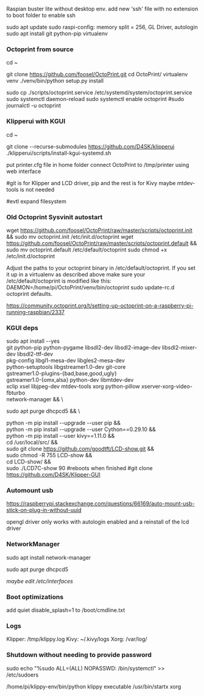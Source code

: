Raspian buster lite without desktop env.
add new 'ssh' file with no extension to boot folder to enable ssh

sudo apt update
sudo raspi-config: memory split = 256, GL Driver, autologin
sudo apt install git python-pip virtualenv

### Octoprint from source
cd ~

git clone https://github.com/foosel/OctoPrint.git
cd OctoPrint/
virtualenv venv
./venv/bin/python setup.py install

sudo cp ./scripts/octoprint.service /etc/systemd/system/octoprint.service
sudo systemctl daemon-reload
sudo systemctl enable octoprint
#sudo journalctl -u octoprint

### Klipperui with KGUI
cd ~

git clone --recurse-submodules https://github.com/D4SK/klipperui
./klipperui/scripts/install-kgui-systemd.sh

put printer.cfg file in home folder
connect OctoPrint to /tmp/printer using web interface















#git is for Klipper and LCD driver, pip and the rest is for Kivy maybe mtdev-tools is not needed

#evtl expand filesystem

### Old Octoprint Sysvinit autostart

wget https://github.com/foosel/OctoPrint/raw/master/scripts/octoprint.init && sudo mv octoprint.init /etc/init.d/octoprint
wget https://github.com/foosel/OctoPrint/raw/master/scripts/octoprint.default && sudo mv octoprint.default /etc/default/octoprint
sudo chmod +x /etc/init.d/octoprint

Adjust the paths to your octoprint binary in /etc/default/octoprint. If you set it up in a virtualenv as described above make sure your /etc/default/octoprint is modified like this:  
   DAEMON=/home/pi/OctoPrint/venv/bin/octoprint
sudo update-rc.d octoprint defaults.

https://community.octoprint.org/t/setting-up-octoprint-on-a-raspberry-pi-running-raspbian/2337


### KGUI deps
sudo apt install --yes \
   git python-pip python-pygame libsdl2-dev libsdl2-image-dev libsdl2-mixer-dev libsdl2-ttf-dev \
   pkg-config libgl1-mesa-dev libgles2-mesa-dev \
   python-setuptools libgstreamer1.0-dev git-core \
   gstreamer1.0-plugins-{bad,base,good,ugly} \
   gstreamer1.0-{omx,alsa} python-dev libmtdev-dev \
   xclip xsel libjpeg-dev mtdev-tools xorg python-pillow xserver-xorg-video-fbturbo \
   network-manager && \

sudo apt purge dhcpcd5 && \

python -m pip install --upgrade --user pip  && \
python -m pip install --upgrade --user Cython==0.29.10  && \
python -m pip install --user kivy==1.11.0 && \
cd /usr/local/src/ && \
sudo git clone https://github.com/goodtft/LCD-show.git && \
sudo chmod -R 755 LCD-show && \
cd LCD-show/ && \
sudo ./LCD7C-show 90
#reboots when finished
#git clone https://github.com/D4SK/Klipper-GUI 

### Automount usb
https://raspberrypi.stackexchange.com/questions/66169/auto-mount-usb-stick-on-plug-in-without-uuid


opengl driver only works with autologin enabled and a reinstall of the lcd driver


### NetworkManager

sudo apt install network-manager

sudo apt purge dhcpcd5

_maybe edit /etc/interfaces_

### Boot optimizations

add quiet disable_splash=1 to /boot/cmdline.txt

### Logs

Klipper: /tmp/klippy.log
Kivy:  ~/.kivy/logs
Xorg: /var/log/


### Shutdown without needing to provide password

sudo echo "%sudo ALL=(ALL) NOPASSWD: /bin/systemctl" >> /etc/sudoers


/home/pi/klippy-env/bin/python      klippy executable
/usr/bin/startx                     xorg
